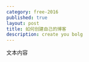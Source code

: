 ```yaml
---
category: free-2016
published: true
layout: post
title: 如何创建自己的博客
description: create you bolg
---
```


文本内容